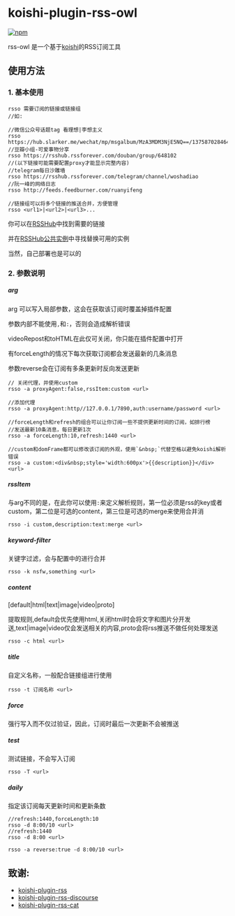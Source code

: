 # koishi-plugin-rss-owl

[![npm](https://img.shields.io/npm/v/koishi-plugin-rss-owl?style=flat-square)](https://www.npmjs.com/package/koishi-plugin-rss-owl)

rss-owl 是一个基于[koishi](https://koishi.chat/manual/starter/)的RSS订阅工具

## 使用方法

### 1. 基本使用
```
rsso 需要订阅的链接或链接组
//如:

//微信公众号话题tag 看理想|李想主义 
rsso https://hub.slarker.me/wechat/mp/msgalbum/MzA3MDM3NjE5NQ==/1375870284640911361
//豆瓣小组-可爱事物分享
rsso https://rsshub.rssforever.com/douban/group/648102
//(以下链接可能需要配置proxy才能显示完整内容)
//telegram每日沙雕墙
rsso https://rsshub.rssforever.com/telegram/channel/woshadiao
//阮一峰的网络日志
rsso http://feeds.feedburner.com/ruanyifeng

//链接组可以将多个链接的推送合并，方便管理
rsso <url1>|<url2>|<url3>...
```
你可以在[RSSHub](https://docs.rsshub.app/zh/routes/popular)中找到需要的链接

并在[RSSHub公共实例](https://docs.rsshub.app/zh/guide/instances)中寻找替换可用的实例

当然，自己部署也是可以的

### 2. 参数说明

##### arg
arg 可以写入局部参数，这会在获取该订阅时覆盖掉插件配置

参数内部不能使用`,`和`:`，否则会造成解析错误

videoRepost和toHTML在此仅可关闭，你只能在插件配置中打开

有forceLength的情况下每次获取订阅都会发送最新的几条消息

参数reverse会在订阅有多条更新时反向发送更新

```
// 关闭代理，并使用custom
rsso -a proxyAgent:false,rssItem:custom <url>

//添加代理
rsso -a proxyAgent:http//127.0.0.1/7890,auth:username/password <url>

//forceLength和refresh的组合可以让你订阅一些不提供更新时间的订阅，如排行榜
//发送最新10条消息，每日更新1次
rsso -a forceLength:10,refresh:1440 <url>

//custom和domFrame都可以修改该订阅的外观，使用`&nbsp;`代替空格以避免koishi解析错误
rsso -a custom:<div&nbsp;style='width:600px'>{{description}}</div> <url>
```

##### rssItem
与arg不同的是，在此你可以使用`:`来定义解析规则，第一位必须是rss的key或者custom，第二位是可选的content，第三位是可选的merge来使用合并消
```
rsso -i custom,description:text:merge <url>
```

##### keyword-filter
关键字过滤，会与配置中的进行合并
```
rsso -k nsfw,something <url>
```

##### content
[default|html|text|image|video|proto]

提取规则,default会优先使用html,关闭html时会将文字和图片分开发送,text|image|video仅会发送相关的内容,proto会将rss推送不做任何处理发送
```
rsso -c html <url>
```

##### title
自定义名称，一般配合链接组进行使用
```
rsso -t 订阅名称 <url>
```

##### force
强行写入而不仅过验证，因此，订阅时最后一次更新不会被推送

##### test
测试链接，不会写入订阅

```
rsso -T <url>
```

##### daily
指定该订阅每天更新时间和更新条数

```
//refresh:1440,forceLength:10
rsso -d 8:00/10 <url>
//refresh:1440
rsso -d 8:00 <url>

rsso -a reverse:true -d 8:00/10 <url>

```

## 致谢:

- [koishi-plugin-rss](https://github.com/koishijs/koishi-plugin-rss)
- [koishi-plugin-rss-discourse](https://github.com/MirrorCY/koishi-plugin-rss)
- [koishi-plugin-rss-cat](https://github.com/jexjws/koishi-plugin-rss-cat)